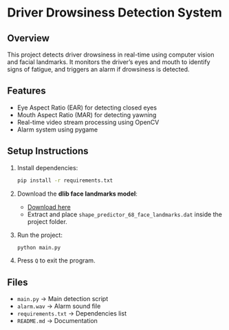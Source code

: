 # Driver Drowsiness Detection System

## Overview
This project detects driver drowsiness in real-time using computer vision and facial landmarks.
It monitors the driver’s eyes and mouth to identify signs of fatigue, and triggers an alarm if drowsiness is detected.

## Features
- Eye Aspect Ratio (EAR) for detecting closed eyes
- Mouth Aspect Ratio (MAR) for detecting yawning
- Real-time video stream processing using OpenCV
- Alarm system using pygame

## Setup Instructions
1. Install dependencies:
   ```bash
   pip install -r requirements.txt
   ```

2. Download the **dlib face landmarks model**:
   - [Download here](http://dlib.net/files/shape_predictor_68_face_landmarks.dat.bz2)
   - Extract and place `shape_predictor_68_face_landmarks.dat` inside the project folder.

3. Run the project:
   ```bash
   python main.py
   ```

4. Press `Q` to exit the program.

## Files
- `main.py` → Main detection script
- `alarm.wav` → Alarm sound file
- `requirements.txt` → Dependencies list
- `README.md` → Documentation

